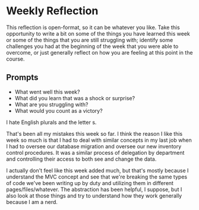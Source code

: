 # Weekly Reflection
This reflection is open-format, so it can be whatever you like. Take this opportunity to write a bit on some of the things you have learned this week or some of the things that you are still struggling with; identify some challenges you had at the beginning of the week that you were able to overcome, or just generally reflect on how you are feeling at this point in the course.

## Prompts
- What went well this week?
- What did you learn that was a shock or surprise?
- What are you struggling with?
- What would you count as a victory?

I hate English plurals and the letter s.

That's been all my mistakes this week so far. I think the reason I like this week so much is that I had to deal with similar concepts in my last job when I had to oversee our database migration and oversee our new inventory control procedures. It was a similar process of delegation by department and controlling their access to both see and change the data.

I actually don't feel like this week added much, but that's mostly because I understand the MVC concept and see that we're breaking the same types of code we've been writing up by duty and utilizing them in different pages/files/whatever. The abstraction has been helpful, I suppose, but I also look at those things and try to understand how they work generally because I am a nerd. 
